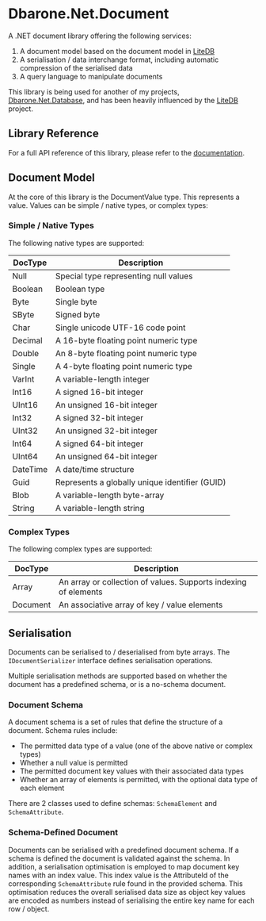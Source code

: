 # Dbarone.Net.Document
A .NET document library offering the following services:
1. A document model based on the document model in [LiteDB](https://github.com/mbdavid/LiteDB/tree/master/LiteDB)
2. A serialisation / data interchange format, including automatic compression of the serialised data
3. A query language to manipulate documents

This library is being used for another of my projects, [Dbarone.Net.Database](https://github.com/davidbarone/Dbarone.Net.Database), and has been heavily influenced by the [LiteDB](https://github.com/mbdavid/LiteDB/tree/master/LiteDB) project.

## Library Reference
For a full API reference of this library, please refer to the [documentation](https://github.com/davidbarone/Dbarone.Net.Document/blob/main/Documentation.md).

## Document Model
At the core of this library is the DocumentValue type. This represents a value. Values can be simple / native types, or complex types:

### Simple / Native Types
The following native types are supported:

| DocType  | Description                                    |
| -------- | ---------------------------------------------- |
| Null     | Special type representing null values          |
| Boolean  | Boolean type                                   |
| Byte     | Single byte                                    |
| SByte    | Signed byte                                    |
| Char     | Single unicode UTF-16 code point               |
| Decimal  | A 16-byte floating point numeric type          |
| Double   | An 8-byte floating point numeric type          |
| Single   | A 4-byte floating point numeric type           |
| VarInt   | A variable-length integer                      |
| Int16    | A signed 16-bit integer                        |
| UInt16   | An unsigned 16-bit integer                     |
| Int32    | A signed 32-bit integer                        |
| UInt32   | An unsigned 32-bit integer                     |
| Int64    | A signed 64-bit integer                        |
| UInt64   | An unsigned 64-bit integer                     |
| DateTime | A date/time structure                          |
| Guid     | Represents a globally unique identifier (GUID) |
| Blob     | A variable-length byte-array                   |
| String   | A variable-length string                       |

### Complex Types

The following complex types are supported:

| DocType  | Description                                                     |
| -------- | --------------------------------------------------------------- |
| Array    | An array or collection of values. Supports indexing of elements |
| Document | An associative array of key / value elements                    |

## Serialisation

Documents can be serialised to / deserialised from byte arrays. The `IDocumentSerializer` interface defines serialisation operations.

Multiple serialisation methods are supported based on whether the document has a predefined schema, or is a no-schema document.

### Document Schema

A document schema is a set of rules that define the structure of a document. Schema rules include:
- The permitted data type of a value (one of the above native or complex types)
- Whether a null value is permitted
- The permitted document key values with their associated data types
- Whether an array of elements is permitted, with the optional data type of each element

There are 2 classes used to define schemas: `SchemaElement` and `SchemaAttribute`.

### Schema-Defined Document

Documents can be serialised with a predefined document schema. If a schema is defined the document is validated against the schema. In addition, a serialisation optimisation is employed to map document key names with an index value. This index value is the AttributeId of the corresponding `SchemaAttribute` rule found in the provided schema. This optimisation reduces the overall serialised data size as object key values are encoded as numbers instead of serialising the entire key name for each row / object.